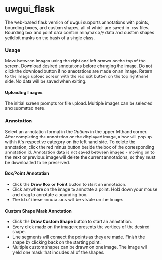 # uwgui_flask

The web-based flask version of uwgui supports annotations with points, bounding boxes, and custom shapes, all of which are saved in .csv files. Bounding box and point data contain min/max x/y data and custom shapes yeild bit masks on the basis of a single class. 

### Usage
Move between images using the right and left arrows on the top of the screen. 
Download desired annotations before changing the image. Do not click the download button if no annotations are made on an image. 
Return to the image upload screen with the red exit button on the top righthand side. No data will be saved when exiting. 

#### Uploading Images
The initial screen prompts for file upload. Multiple images can be selected and submitted here. 

### Annotation
Select an annotation format in the *Options* in the upper lefthand corner. 
After completing the annotation on the displayed image, a box will pop up within it's respective category on the left hand side. 
To delete the annotation, click the red minus button beside the box of the corresponding annotation id. 
Annotation data is not saved between images - moving on to the next or previous image will delete the current annotations, so they must be downloaded to be preserved.

#### Box/Point Annotation
- Click the **Draw Box or Point** button to start an annotation. 
- Click anywhere on the image to annotate a point. Hold down your mouse and drag to annotate a bounding box. 
- The id of these annotations will be visible on the image. 

#### Custom Shape Mask Annotation
- Click the **Draw Custom Shape** button to start an annotation. 
- Every click made on the image represents the vertices of the desired shape. 
- Line segments will connect the points as they are made. Finish the shape by clicking back on the starting point. 
- Multiple custom shapes can be drawn on one image. The image will yield one mask that includes all of the shapes.



